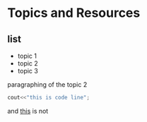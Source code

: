 # Topics and Resources

## list

* topic 1
* topic 2
* topic 3

paragraphing of the topic 2

```cpp
cout<<"this is code line";
````
and [this](http://cgm.cs.mcgill.ca/~godfried/publications/calipers.pdf) is not

